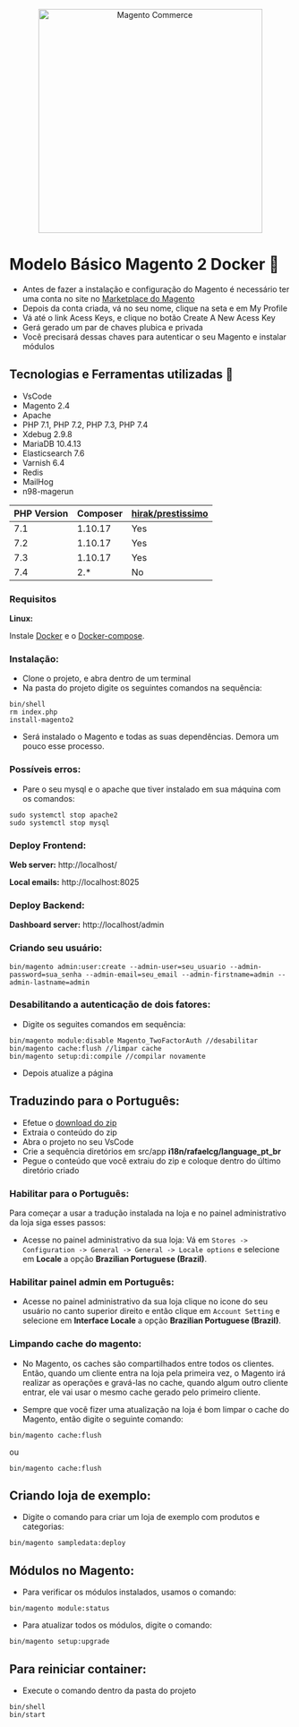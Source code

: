 <p align="center">
    <img src="https://pluga.co/blog/wp-content/uploads/2022/01/tudo-sobre-magento-2.png" width="400px" " alt="Magento Commerce" />
</p>

#  Modelo Básico Magento 2 Docker :rocket:

- Antes de fazer a instalação e configuração do Magento é necessário ter uma conta no site no [Marketplace do Magento](https://marketplace.magento.com/extensions.html)
- Depois da conta criada, vá no seu nome, clique na seta e em My Profile
- Vá até o link Acess Keys, e clique no botão Create A New Acess Key
- Gerá gerado um par de chaves plubica e privada
- Você precisará dessas chaves para autenticar o seu Magento e instalar módulos

## Tecnologias e Ferramentas utilizadas :robot:

- VsCode
- Magento 2.4
- Apache
- PHP 7.1, PHP 7.2, PHP 7.3, PHP 7.4
- Xdebug 2.9.8
- MariaDB 10.4.13
- Elasticsearch 7.6
- Varnish 6.4
- Redis
- MailHog
- n98-magerun

| PHP Version  | Composer  | [hirak/prestissimo](https://github.com/hirak/prestissimo) |
|---|---|---|
|7.1|1.10.17|Yes|
|7.2|1.10.17|Yes|
|7.3|1.10.17|Yes|
|7.4|2.*|No|

### Requisitos 

**Linux:**

Instale [Docker](https://docs.docker.com/engine/installation/linux/docker-ce/ubuntu/) e o [Docker-compose](https://docs.docker.com/compose/install/#install-compose).

### Instalação:

- Clone o projeto, e abra dentro de um terminal
- Na pasta do projeto digite os seguintes comandos na sequência:

```
bin/shell  
rm index.php  
install-magento2
```

- Será instalado o Magento e todas as suas dependências. Demora um pouco esse processo.

### Possíveis erros:

- Pare o seu mysql e o apache que tiver instalado em sua máquina com os comandos:

```
sudo systemctl stop apache2
sudo systemctl stop mysql
```

### Deploy Frontend:

**Web server:** http://localhost/

**Local emails:** http://localhost:8025


### Deploy Backend:

**Dashboard server:** http://localhost/admin


### Criando seu usuário: 

```
bin/magento admin:user:create --admin-user=seu_usuario --admin-password=sua_senha --admin-email=seu_email --admin-firstname=admin --admin-lastname=admin
```

### Desabilitando a autenticação de dois fatores: 

- Digite os seguites comandos em sequência:

```
bin/magento module:disable Magento_TwoFactorAuth //desabilitar
bin/magento cache:flush //limpar cache
bin/magento setup:di:compile //compilar novamente
```
- Depois atualize a página 


## Traduzindo para o Português: 

- Efetue o [download do zip](https://github.com/rafaelstz/traducao_magento2_pt_br/archive/master.zip)
- Extraia o conteúdo do zip
- Abra o projeto no seu VsCode 
- Crie a sequência diretórios em src/app **i18n/rafaelcg/language_pt_br**
- Pegue o conteúdo que você extraiu do zip e coloque dentro do último diretório criado
  
  
### Habilitar para o Português: 

Para começar a usar a tradução instalada na loja e no painel administrativo da loja siga esses passos:

- Acesse no painel administrativo da sua loja: Vá em `Stores -> Configuration -> General -> General -> Locale options` e selecione em **Locale** a opção **Brazilian Portuguese (Brazil)**.


### Habilitar painel admin em Português:

- Acesse no painel administrativo da sua loja clique no icone do seu usuário no canto superior direito e então clique em `Account Setting` e selecione em **Interface Locale** a opção **Brazilian Portuguese (Brazil)**.


### Limpando cache do magento:

- No Magento, os caches são compartilhados entre todos os clientes. Então, quando um cliente entra na loja pela primeira vez, o Magento irá realizar as operações e gravá-las no cache, quando algum outro cliente entrar, ele vai usar o mesmo cache gerado pelo primeiro cliente.

- Sempre que você fizer uma atualização na loja é bom limpar o cache do Magento, então digite o seguinte comando:

```
bin/magento cache:flush
```
ou
``` 
bin/magento cache:flush
```

## Criando loja de exemplo:

- Digite o comando para criar um loja de exemplo com produtos e categorias:

```
bin/magento sampledata:deploy
```

## Módulos no Magento:

- Para verificar os módulos instalados, usamos o comando:

```
bin/magento module:status
```

- Para atualizar todos os módulos, digite o comando:

```
bin/magento setup:upgrade
```

## Para reiniciar container:

- Execute o comando dentro da pasta do projeto

```
bin/shell  
bin/start
```

